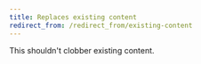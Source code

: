 ```yaml
---
title: Replaces existing content
redirect_from: /redirect_from/existing-content
---
```


This shouldn't clobber existing content.
